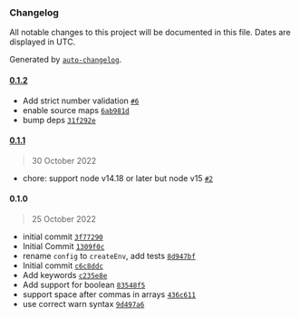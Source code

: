 ### Changelog

All notable changes to this project will be documented in this file. Dates are displayed in UTC.

Generated by [`auto-changelog`](https://github.com/CookPete/auto-changelog).

#### [0.1.2](https://github.com/SuperchupuDev/neon-env/compare/0.1.1...0.1.2)

- Add strict number validation [`#6`](https://github.com/SuperchupuDev/neon-env/pull/6)
- enable source maps [`6ab981d`](https://github.com/SuperchupuDev/neon-env/commit/6ab981d90fd85c6804f4b2db385c16972ce5a5c5)
- bump deps [`31f292e`](https://github.com/SuperchupuDev/neon-env/commit/31f292e73cf2c4834f71132762a4f6d04da98283)

#### [0.1.1](https://github.com/SuperchupuDev/neon-env/compare/0.1.0...0.1.1)

> 30 October 2022

- chore: support node v14.18 or later but node v15 [`#2`](https://github.com/SuperchupuDev/neon-env/pull/2)

#### 0.1.0

> 25 October 2022

- initial commit [`3f77290`](https://github.com/SuperchupuDev/neon-env/commit/3f7729006640e2ab6908c4d6e4efab68b68e66b5)
- Initial Commit [`1309f0c`](https://github.com/SuperchupuDev/neon-env/commit/1309f0c2e4481e302321391f8537388d4478ee6b)
- rename `config` to `createEnv`, add tests [`8d947bf`](https://github.com/SuperchupuDev/neon-env/commit/8d947bf3ad46dcfb2835fe6097bcbf41b214252e)
- Initial commit [`c6c8ddc`](https://github.com/SuperchupuDev/neon-env/commit/c6c8ddccd14485f353f11d299ee7710ef49c70ce)
- Add keywords [`c235e8e`](https://github.com/SuperchupuDev/neon-env/commit/c235e8e7ae5d077f56b7a2b6e6f26c571144d222)
- Add support for boolean [`83548f5`](https://github.com/SuperchupuDev/neon-env/commit/83548f5e59bd8babfccc67cb27371377b024ae1e)
- support space after commas in arrays [`436c611`](https://github.com/SuperchupuDev/neon-env/commit/436c6112c07eb99eb2011f55cdc1b4872d94cc76)
- use correct warn syntax [`9d497a6`](https://github.com/SuperchupuDev/neon-env/commit/9d497a66a12c4943d4456dfbfe057611ebf00895)
